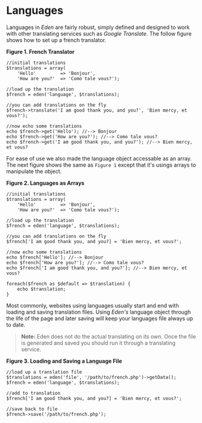 # Languages

Languages in *Eden* are fairly robust, simply defined and designed to work with other translating services such as *Google Translate*. The follow figure shows how to set up a french translator.

**Figure 1. French Translator**

	//initial translations
	$translations = array(
		'Hello'         => 'Bonjour',
		'How are you?'  => 'Como tale vous?');
	 
	//load up the translation   
	$french = eden('language', $translations);
	 
	//you can add translations on the fly
	$french->translate('I am good thank you, and you?', 'Bien mercy, et vous?');
	 
	//now echo some translations
	echo $french->get('Hello'); //--> Bonjour
	echo $french->get('How are you?'); //--> Como tale vous?
	echo $french->get('I am good thank you, and you?'); //--> Bien mercy, et vous?

For ease of use we also made the language object accessable as an array. The next figure shows the same as `Figure 1` except that it's usings arrays to manipulate the object.

**Figure 2. Languages as Arrays**

	//initial translations
	$translations = array(
		'Hello'         => 'Bonjour',
		'How are you?'  => 'Como tale vous?');
	 
	//load up the translation   
	$french = eden('language', $translations);
	 
	//you can add translations on the fly
	$french['I am good thank you, and you?] = 'Bien mercy, et vous?';
	 
	//now echo some translations
	echo $french['Hello']; //--> Bonjour
	echo $french['How are you?']; //--> Como tale vous?
	echo $french['I am good thank you, and you?']; //--> Bien mercy, et vous?
	 
	foreach($french as $default => $translation) {
		echo $translation;
	}

Most commonly, websites using languages usually start and end with loading and saving translation files. Using *Eden's* language object through the life of the page and later saving will keep your languages file always up to date.

> **Note:** Eden does not do the actual translating on its own. Once the file is generated and saved you should run it through a translating service.

**Figure 3. Loading and Saving a Language File**

	//load up a translation file
	$translations = eden('file', '/path/to/french.php')->getData();
	$french = eden('language', $translations);
	 
	//add to translation
	$french['I am good thank you, and you?] = 'Bien mercy, et vous?';
	 
	//save back to file
	$french->save('/path/to/french.php');
